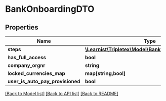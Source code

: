 # BankOnboardingDTO

## Properties
Name | Type | Description | Notes
------------ | ------------- | ------------- | -------------
**steps** | [**\Learnist\Tripletex\Model\BankOnboardingStepDTO[]**](BankOnboardingStepDTO.md) |  | [optional] 
**has_full_access** | **bool** |  | [optional] 
**company_orgnr** | **string** |  | [optional] 
**locked_currencies_map** | **map[string,bool]** |  | [optional] 
**user_is_auto_pay_provisioned** | **bool** |  | [optional] 

[[Back to Model list]](../../README.md#documentation-for-models) [[Back to API list]](../../README.md#documentation-for-api-endpoints) [[Back to README]](../../README.md)

